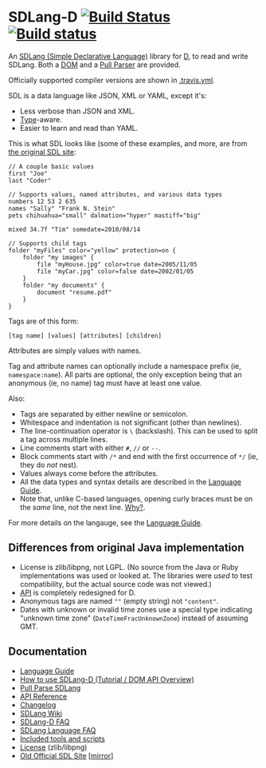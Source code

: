 SDLang-D [![Build Status](https://travis-ci.org/Abscissa/SDLang-D.svg?branch=master)](https://travis-ci.org/Abscissa/SDLang-D/branches) [![Build status](https://ci.appveyor.com/api/projects/status/ffwp6rlabawodmup/branch/master?svg=true)](https://ci.appveyor.com/project/Abscissa/sdlang-d/branch/master)
========

An [SDLang (Simple Declarative Language)](http://sdlang.org/) library for
[D](http://dlang.org), to read and write SDLang. Both a
[DOM](https://github.com/Abscissa/SDLang-D/blob/master/HOWTO.md) and a
[Pull Parser](http://semitwist.com/sdlang-d/sdlang/parser/pullParseSource.html)
are provided.

Officially supported compiler versions are shown in
[.travis.yml](https://github.com/Abscissa/SDLang-D/blob/master/.travis.yml).

SDL is a data language like JSON, XML or YAML, except it's:
* Less verbose than JSON and XML.
* [Type](http://semitwist.com/sdl-mirror/Language+Guide.html#LanguageGuide-literals)-aware.
* Easier to learn and read than YAML.

This is what SDL looks like (some of these examples, and more, are from
[the original SDL site](http://semitwist.com/sdl-mirror/Language+Guide.html):
```
// A couple basic values
first "Joe"
last "Coder"

// Supports values, named attributes, and various data types
numbers 12 53 2 635
names "Sally" "Frank N. Stein"
pets chihuahua="small" dalmation="hyper" mastiff="big"

mixed 34.7f "Tim" somedate=2010/08/14

// Supports child tags
folder "myFiles" color="yellow" protection=on {
    folder "my images" {
        file "myHouse.jpg" color=true date=2005/11/05
        file "myCar.jpg" color=false date=2002/01/05
    }
    folder "my documents" {
        document "resume.pdf"
    }
}
```

Tags are of this form:
```
[tag name] [values] [attributes] [children]
```

Attributes are simply values with names.

Tag and attribute names can optionally include a namespace prefix (ie,
```namespace:name```). All parts are optional, the only exception being
that an anonymous (ie, no name) tag must have at least one value.

Also:
* Tags are separated by either newline or semicolon.
* Whitespace and indentation is not significant (other than newlines).
* The line-continuation operator is ```\``` (backslash). This can be used
to split a tag across multiple lines.
* Line comments start with either ```#```, ```//``` or ```--```.
* Block comments start with ```/*``` and end with the first occurrence
of ```*/``` (ie, they do *not* nest).
* Values always come before the attributes.
* All the data types and syntax details are described in the
[Language Guide](https://github.com/Abscissa/SDLang-D/wiki/Language-Guide).
* Note that, unlike C-based languages, opening curly braces must be on the
*same* line, not the next line. [Why?](https://github.com/Abscissa/SDLang-D/blob/master/FAQ.md).

For more details on the langauge, see the
[Language Guide](https://github.com/Abscissa/SDLang-D/wiki/Language-Guide).

Differences from original Java implementation
---------------------------------------------

* License is zlib/libpng, not LGPL. (No source from the Java or Ruby
implementations was used or looked at. The libraries were *used* to
test compatibility, but the actual source code was not viewed.)
* [API](http://semitwist.com/sdlang-d/sdlang.html) is completely redesigned for D.
* Anonymous tags are named ```""``` (empty string) not ```"content"```.
* Dates with unknown or invalid time zones use a special type indicating
"unknown time zone" (```DateTimeFracUnknownZone```) instead of assuming GMT.

Documentation
-------------

* [Language Guide](https://github.com/Abscissa/SDLang-D/wiki/Language-Guide)
* [How to use SDLang-D (Tutorial / DOM API Overview)](https://github.com/Abscissa/SDLang-D/blob/master/HOWTO.md)
* [Pull Parse SDLang](http://semitwist.com/sdlang-d/sdlang/parser/pullParseSource.html)
* [API Reference](http://semitwist.com/sdlang-d/sdlang.html)
* [Changelog](https://github.com/Abscissa/SDLang-D/blob/master/CHANGELOG.md)
* [SDLang Wiki](https://github.com/Abscissa/SDLang-D/wiki)
* [SDLang-D FAQ](https://github.com/Abscissa/SDLang-D/blob/master/FAQ.md)
* [SDLang Language FAQ](https://github.com/Abscissa/SDLang-D/wiki/FAQ)
* [Included tools and scripts](https://github.com/Abscissa/SDLang-D/blob/master/TOOLS.md)
* [License](https://github.com/Abscissa/SDLang-D/blob/master/LICENSE.txt) (zlib/libpng)
* [Old Official SDL Site](http://sdl.ikayzo.org/display/SDL/Home) [[mirror](http://semitwist.com/sdl-mirror/Home.html)]
